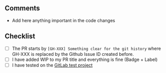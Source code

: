 ## Comments
- Add here anything important in the code changes

## Checklist
- [ ] The PR starts by `[GH-XXX] Something clear for the git history` where GH-XXX is replaced by the Github Issue ID created before.
- [ ] I have added WIP to my PR title and everything is fine (Badge + Label)
- [ ] I have tested on the [GitLab test project](https://gitlab.com/chris-saez/badgetizr-integration) 